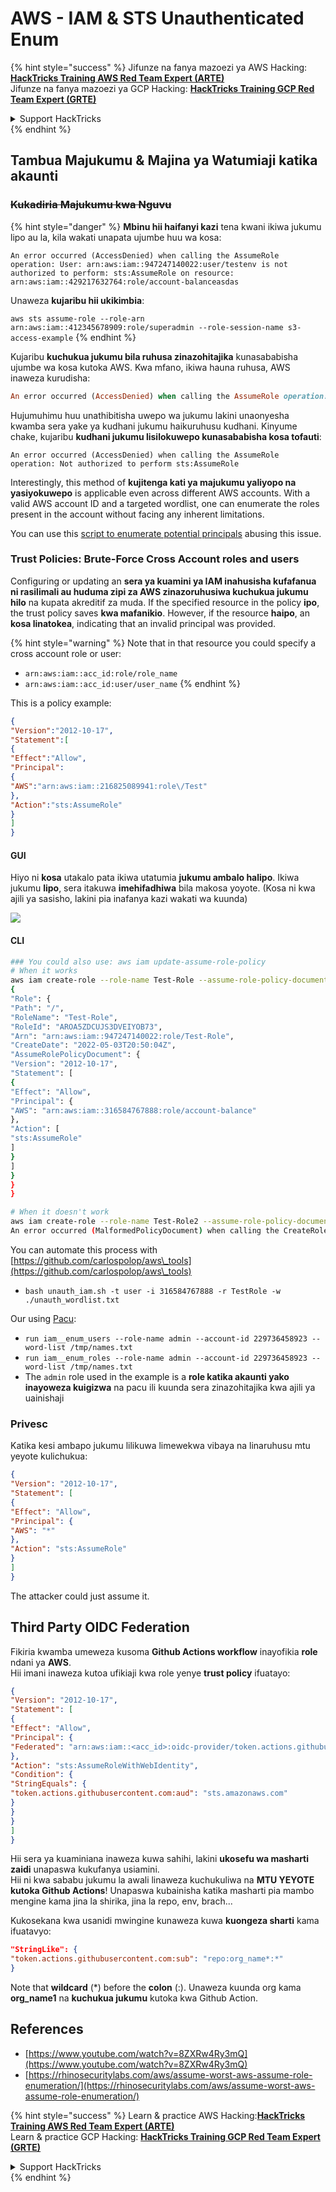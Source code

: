 # AWS - IAM & STS Unauthenticated Enum

{% hint style="success" %}
Jifunze na fanya mazoezi ya AWS Hacking:<img src="../../../.gitbook/assets/image (1).png" alt="" data-size="line">[**HackTricks Training AWS Red Team Expert (ARTE)**](https://training.hacktricks.xyz/courses/arte)<img src="../../../.gitbook/assets/image (1).png" alt="" data-size="line">\
Jifunze na fanya mazoezi ya GCP Hacking: <img src="../../../.gitbook/assets/image (2).png" alt="" data-size="line">[**HackTricks Training GCP Red Team Expert (GRTE)**<img src="../../../.gitbook/assets/image (2).png" alt="" data-size="line">](https://training.hacktricks.xyz/courses/grte)

<details>

<summary>Support HackTricks</summary>

* Angalia [**mpango wa usajili**](https://github.com/sponsors/carlospolop)!
* **Jiunge na** 💬 [**kikundi cha Discord**](https://discord.gg/hRep4RUj7f) au [**kikundi cha telegram**](https://t.me/peass) au **fuata** sisi kwenye **Twitter** 🐦 [**@hacktricks\_live**](https://twitter.com/hacktricks\_live)**.**
* **Shiriki mbinu za hacking kwa kuwasilisha PRs kwa** [**HackTricks**](https://github.com/carlospolop/hacktricks) na [**HackTricks Cloud**](https://github.com/carlospolop/hacktricks-cloud) repos za github.

</details>
{% endhint %}

## Tambua Majukumu & Majina ya Watumiaji katika akaunti

### ~~Kukadiria Majukumu kwa Nguvu~~

{% hint style="danger" %}
**Mbinu hii haifanyi kazi** tena kwani ikiwa jukumu lipo au la, kila wakati unapata ujumbe huu wa kosa:

`An error occurred (AccessDenied) when calling the AssumeRole operation: User: arn:aws:iam::947247140022:user/testenv is not authorized to perform: sts:AssumeRole on resource: arn:aws:iam::429217632764:role/account-balanceasdas`

Unaweza **kujaribu hii ukikimbia**:

`aws sts assume-role --role-arn arn:aws:iam::412345678909:role/superadmin --role-session-name s3-access-example`
{% endhint %}

Kujaribu **kuchukua jukumu bila ruhusa zinazohitajika** kunasababisha ujumbe wa kosa kutoka AWS. Kwa mfano, ikiwa hauna ruhusa, AWS inaweza kurudisha:
```ruby
An error occurred (AccessDenied) when calling the AssumeRole operation: User: arn:aws:iam::012345678901:user/MyUser is not authorized to perform: sts:AssumeRole on resource: arn:aws:iam::111111111111:role/aws-service-role/rds.amazonaws.com/AWSServiceRoleForRDS
```
Hujumuhimu huu unathibitisha uwepo wa jukumu lakini unaonyesha kwamba sera yake ya kudhani jukumu haikuruhusu kudhani. Kinyume chake, kujaribu **kudhani jukumu lisilokuwepo kunasababisha kosa tofauti**:
```less
An error occurred (AccessDenied) when calling the AssumeRole operation: Not authorized to perform sts:AssumeRole
```
Interestingly, this method of **kujitenga kati ya majukumu yaliyopo na yasiyokuwepo** is applicable even across different AWS accounts. With a valid AWS account ID and a targeted wordlist, one can enumerate the roles present in the account without facing any inherent limitations.

You can use this [script to enumerate potential principals](https://github.com/RhinoSecurityLabs/Security-Research/tree/master/tools/aws-pentest-tools/assume\_role\_enum) abusing this issue.

### Trust Policies: Brute-Force Cross Account roles and users

Configuring or updating an **sera ya kuamini ya IAM inahusisha kufafanua ni rasilimali au huduma zipi za AWS zinazoruhusiwa kuchukua jukumu hilo** na kupata akreditif za muda. If the specified resource in the policy **ipo**, the trust policy saves **kwa mafanikio**. However, if the resource **haipo**, an **kosa linatokea**, indicating that an invalid principal was provided.

{% hint style="warning" %}
Note that in that resource you could specify a cross account role or user:

* `arn:aws:iam::acc_id:role/role_name`
* `arn:aws:iam::acc_id:user/user_name`
{% endhint %}

This is a policy example:
```json
{
"Version":"2012-10-17",
"Statement":[
{
"Effect":"Allow",
"Principal":
{
"AWS":"arn:aws:iam::216825089941:role\/Test"
},
"Action":"sts:AssumeRole"
}
]
}
```
#### GUI

Hiyo ni **kosa** utakalo pata ikiwa utatumia **jukumu ambalo halipo**. Ikiwa jukumu **lipo**, sera itakuwa **imehifadhiwa** bila makosa yoyote. (Kosa ni kwa ajili ya sasisho, lakini pia inafanya kazi wakati wa kuunda)

![](<../../../.gitbook/assets/image (153).png>)

#### CLI
```bash
### You could also use: aws iam update-assume-role-policy
# When it works
aws iam create-role --role-name Test-Role --assume-role-policy-document file://a.json
{
"Role": {
"Path": "/",
"RoleName": "Test-Role",
"RoleId": "AROA5ZDCUJS3DVEIYOB73",
"Arn": "arn:aws:iam::947247140022:role/Test-Role",
"CreateDate": "2022-05-03T20:50:04Z",
"AssumeRolePolicyDocument": {
"Version": "2012-10-17",
"Statement": [
{
"Effect": "Allow",
"Principal": {
"AWS": "arn:aws:iam::316584767888:role/account-balance"
},
"Action": [
"sts:AssumeRole"
]
}
]
}
}
}

# When it doesn't work
aws iam create-role --role-name Test-Role2 --assume-role-policy-document file://a.json
An error occurred (MalformedPolicyDocument) when calling the CreateRole operation: Invalid principal in policy: "AWS":"arn:aws:iam::316584767888:role/account-balanceefd23f2"
```
You can automate this process with [https://github.com/carlospolop/aws\_tools](https://github.com/carlospolop/aws\_tools)

* `bash unauth_iam.sh -t user -i 316584767888 -r TestRole -w ./unauth_wordlist.txt`

Our using [Pacu](https://github.com/RhinoSecurityLabs/pacu):

* `run iam__enum_users --role-name admin --account-id 229736458923 --word-list /tmp/names.txt`
* `run iam__enum_roles --role-name admin --account-id 229736458923 --word-list /tmp/names.txt`
* The `admin` role used in the example is a **role katika akaunti yako inayoweza kuigizwa** na pacu ili kuunda sera zinazohitajika kwa ajili ya uainishaji

### Privesc

Katika kesi ambapo jukumu lilikuwa limewekwa vibaya na linaruhusu mtu yeyote kulichukua:
```json
{
"Version": "2012-10-17",
"Statement": [
{
"Effect": "Allow",
"Principal": {
"AWS": "*"
},
"Action": "sts:AssumeRole"
}
]
}
```
The attacker could just assume it.

## Third Party OIDC Federation

Fikiria kwamba umeweza kusoma **Github Actions workflow** inayofikia **role** ndani ya **AWS**.\
Hii imani inaweza kutoa ufikiaji kwa role yenye **trust policy** ifuatayo:
```json
{
"Version": "2012-10-17",
"Statement": [
{
"Effect": "Allow",
"Principal": {
"Federated": "arn:aws:iam::<acc_id>:oidc-provider/token.actions.githubusercontent.com"
},
"Action": "sts:AssumeRoleWithWebIdentity",
"Condition": {
"StringEquals": {
"token.actions.githubusercontent.com:aud": "sts.amazonaws.com"
}
}
}
]
}
```
Hii sera ya kuaminiana inaweza kuwa sahihi, lakini **ukosefu wa masharti zaidi** unapaswa kukufanya usiamini.\
Hii ni kwa sababu jukumu la awali linaweza kuchukuliwa na **MTU YEYOTE kutoka Github Actions**! Unapaswa kubainisha katika masharti pia mambo mengine kama jina la shirika, jina la repo, env, brach...

Kukosekana kwa usanidi mwingine kunaweza kuwa **kuongeza sharti** kama ifuatavyo:
```json
"StringLike": {
"token.actions.githubusercontent.com:sub": "repo:org_name*:*"
}
```
Note that **wildcard** (\*) before the **colon** (:). Unaweza kuunda org kama **org\_name1** na **kuchukua jukumu** kutoka kwa Github Action.

## References

* [https://www.youtube.com/watch?v=8ZXRw4Ry3mQ](https://www.youtube.com/watch?v=8ZXRw4Ry3mQ)
* [https://rhinosecuritylabs.com/aws/assume-worst-aws-assume-role-enumeration/](https://rhinosecuritylabs.com/aws/assume-worst-aws-assume-role-enumeration/)

{% hint style="success" %}
Learn & practice AWS Hacking:<img src="../../../.gitbook/assets/image (1).png" alt="" data-size="line">[**HackTricks Training AWS Red Team Expert (ARTE)**](https://training.hacktricks.xyz/courses/arte)<img src="../../../.gitbook/assets/image (1).png" alt="" data-size="line">\
Learn & practice GCP Hacking: <img src="../../../.gitbook/assets/image (2).png" alt="" data-size="line">[**HackTricks Training GCP Red Team Expert (GRTE)**<img src="../../../.gitbook/assets/image (2).png" alt="" data-size="line">](https://training.hacktricks.xyz/courses/grte)

<details>

<summary>Support HackTricks</summary>

* Check the [**subscription plans**](https://github.com/sponsors/carlospolop)!
* **Join the** 💬 [**Discord group**](https://discord.gg/hRep4RUj7f) or the [**telegram group**](https://t.me/peass) or **follow** us on **Twitter** 🐦 [**@hacktricks\_live**](https://twitter.com/hacktricks\_live)**.**
* **Share hacking tricks by submitting PRs to the** [**HackTricks**](https://github.com/carlospolop/hacktricks) and [**HackTricks Cloud**](https://github.com/carlospolop/hacktricks-cloud) github repos.

</details>
{% endhint %}
